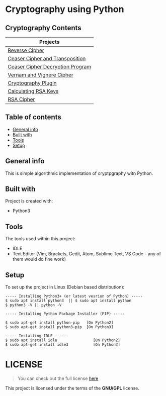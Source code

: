 # Cryptography using Python 

## Cryptography Contents 
| 	Projects       | 
| ------------- |
| [Reverse Cipher](https://kutt.it/Gluddh)				|
| [Ceaser Cipher and Transposition](https://kutt.it/NXxHpO)		|
| [Ceaser Cipher Decryption Program]()					|
| [Vernam and Vignere Cipher]()           				|
| [Cryptography Plugin]()                 				|
| [Calculating RSA Keys]()                				|
| [RSA Cipher]()                          				|

## Table of contents
* [General info](#general-info)
* [Built with](#built-with)
* [Tools](#tools)
* [Setup](#setup)

## General info
This is simple algorithmic implementation of cryptpgraphy witn Python.
	
## Built with
Project is created with:
* Python3
	
## Tools
The tools used within this project:
* IDLE 
* Text Editor (Vim, Brackets, Gedit, Atom, Sublime Text, VS Code - any of them would do fine work)

## Setup
To set up the project in Linux (Debian based distribution):
```
----- Installing Python3+ (or latest vesrion of Python) -----
$ sudo apt install python3  || $ sudo apt install python
$ python3 -V || python -V

----- Installing Python Package Installer (PIP) -----

$ sudo apt-get install python-pip 	[On Python2]
$ sudo apt-get install python3-pip 	[On Python3]

----- Installing IDLE -----
$ sudo apt install idle                [On Python2]
$ sudo apt-get install idle3           [On Python3]			

``` 

# LICENSE 
>You can check out the full license [here](https://github.com/pkgnpdeb/python-cryptography/blob/main/LICENSE)

This project is licensed under the terms of the **GNU/GPL** license.  
